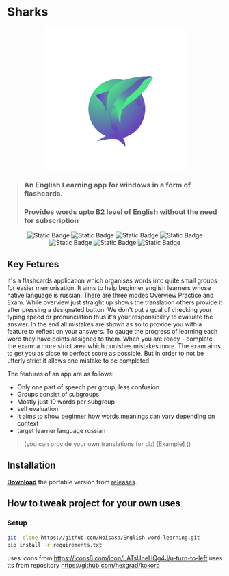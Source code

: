 # Sharks

<div align="center">
  <img height="333" src="https://github.com/Hoisasa/English-word-learning/blob/readme/assets/images/sharkonamiTransparent.png?raw=true">
</div>

> ### An English Learning app for windows in a form of flashcards. 
> ### Provides words upto B2 level of English without the need for subscription

<div align="center">
    <p>
    <img alt="Static Badge" src="https://img.shields.io/badge/Python-3.11-3776AB?logo=python&logoColor=ffd242">
    <img alt="Static Badge" src="https://img.shields.io/badge/Kokoro-TTS-ebb434">
    <img alt="Static Badge" src="https://img.shields.io/badge/StyleTTS2-TTS-cc8a33">
    <img alt="Static Badge" src="https://img.shields.io/badge/TinyDB-DB-587896">
    <img alt="Static Badge" src="https://img.shields.io/badge/PySide-6.9-41CD52?logo=qt">
    <img alt="Static Badge" src="https://img.shields.io/badge/English Level-B2-ba5df0">
    <img alt="Static Badge" src="https://img.shields.io/badge/Licence-MIT-green">
    </p>
</div>

## Key Fetures

It's a flashcards application which organises words into quite small groups for easier memorisation. 
It aims to help beginner english learners whose native language is russian. 
There are three modes Overview Practice and Exam. 
While overview just straight up shows the translation others provide it after pressing a designated button. 
We don't put a goal of checking your typing speed or pronunciation thus it's your responsibility to evaluate the answer. 
In the end all mistakes are shown as so to provide you with a feature to reflect on your answers. 
To gauge the progress of learning each word they have points assigned to them. 
When you are ready - complete the exam: a more strict area which punishes mistakes more. 
The exam aims to get you as close to perfect score as possible. 
But in order to not be utterly strict it allows one mistake to be completed

The features of an app are as follows:
- Only one part of speech per group, less confusion
- Groups consist of subgroups
- Mostly just 10 words per subgroup
- self evaluation
- it aims to show beginner how words meanings can vary depending on context 
- target learner language russian
> (you can provide your own translations for db) [Example] ()


## Installation

[**Download**](https://github.com/Hoisasa/English-word-learning/releases/download/v0.2.1/UnoLingoLearn.rar) the portable version from [releases](https://github.com/Hoisasa/English-word-learning/releases).

## How to tweak project for your own uses
    
### Setup

```bash
git -clone https://github.com/Hoisasa/English-word-learning.git
pip install -r requirements.txt
```


uses icons from  https://icons8.com/icon/LATsUneHQg4J/u-turn-to-left
uses tts from repository https://github.com/hexgrad/kokoro



